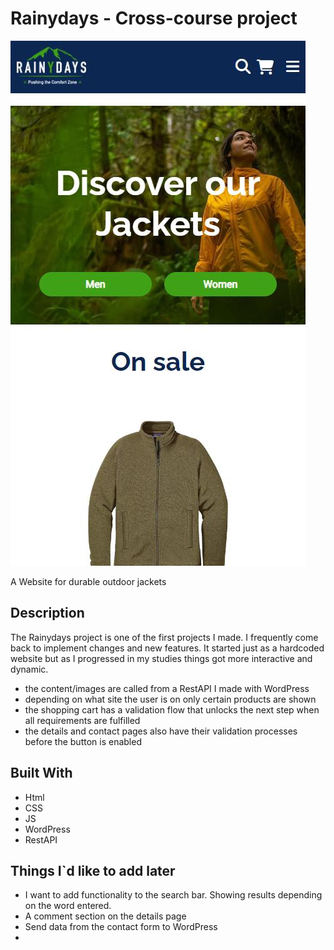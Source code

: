 # Rainydays - Cross-course project

![image](https://github.com/Nightfox77/Portfolio/blob/main/Images-Icons/Rainydays-Home%20(1).JPG)

A Website for durable outdoor jackets

## Description

The Rainydays project is one of the first projects I made. I frequently come back to implement changes and new features. 
It started just as a hardcoded website but as I progressed in my studies things got more interactive and dynamic.
- the content/images are called from a RestAPI I made with WordPress
- depending on what site the user is on only certain products are shown
- the shopping cart has a validation flow that unlocks the next step when all requirements are fulfilled
- the details and contact pages also have their validation processes before the button is enabled
   

## Built With

- Html
- CSS
- JS
- WordPress
- RestAPI

## Things I`d like to add later

- I want to add functionality to the search bar. Showing results depending on the word entered.
- A comment section on the details page
- Send data from the contact form to WordPress
- 
